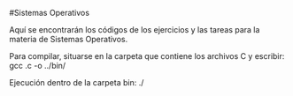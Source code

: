 #Sistemas Operativos

Aquí se encontrarán los códigos de los ejercicios y las tareas para la materia de Sistemas Operativos.

Para compilar, situarse en la carpeta que contiene los archivos C
y escribir: gcc <nombre-archivo>.c -o ../bin/<nombre-archivo>

Ejecución dentro de la carpeta bin: ./<nombre-archivo>